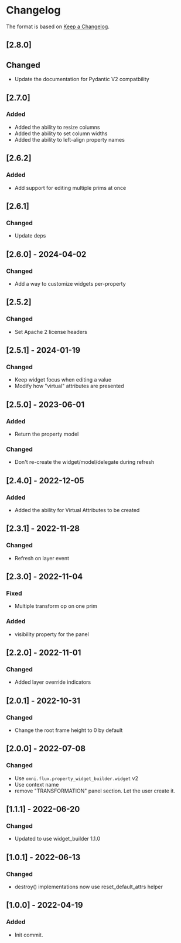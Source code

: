 # Changelog

The format is based on [Keep a Changelog](https://keepachangelog.com/en/1.0.0/).

## [2.8.0]
## Changed
- Update the documentation for Pydantic V2 compatbility

## [2.7.0]
### Added
- Added the ability to resize columns
- Added the ability to set column widths
- Added the ability to left-align property names

## [2.6.2]
### Added
- Add support for editing multiple prims at once

## [2.6.1]
### Changed
- Update deps

## [2.6.0] - 2024-04-02
### Changed
- Add a way to customize widgets per-property

## [2.5.2]
### Changed
- Set Apache 2 license headers

## [2.5.1] - 2024-01-19
### Changed
- Keep widget focus when editing a value
- Modify how "virtual" attributes are presented

## [2.5.0] - 2023-06-01
### Added
- Return the property model

### Changed
- Don't re-create the widget/model/delegate during refresh

## [2.4.0] - 2022-12-05
### Added
- Added the ability for Virtual Attributes to be created

## [2.3.1] - 2022-11-28
### Changed
- Refresh on layer event

## [2.3.0] - 2022-11-04
### Fixed
- Multiple transform op on one prim

### Added
- visibility property for the panel

## [2.2.0] - 2022-11-01
### Changed
- Added layer override indicators

## [2.0.1] - 2022-10-31
### Changed
- Change the root frame height to 0 by default

## [2.0.0] - 2022-07-08
### Changed
- Use `omni.flux.property_widget_builder.widget` v2
- Use context name
- remove "TRANSFORMATION" panel section. Let the user create it.

## [1.1.1] - 2022-06-20
### Changed
- Updated to use widget_builder 1.1.0

## [1.0.1] - 2022-06-13
### Changed
- destroy() implementations now use reset_default_attrs helper

## [1.0.0] - 2022-04-19
### Added
- Init commit.
